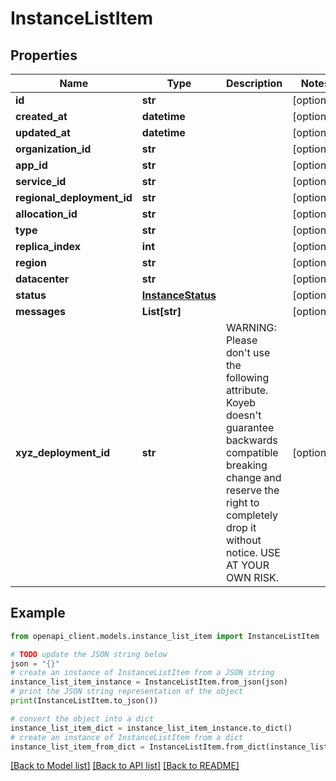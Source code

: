 # InstanceListItem


## Properties

Name | Type | Description | Notes
------------ | ------------- | ------------- | -------------
**id** | **str** |  | [optional] 
**created_at** | **datetime** |  | [optional] 
**updated_at** | **datetime** |  | [optional] 
**organization_id** | **str** |  | [optional] 
**app_id** | **str** |  | [optional] 
**service_id** | **str** |  | [optional] 
**regional_deployment_id** | **str** |  | [optional] 
**allocation_id** | **str** |  | [optional] 
**type** | **str** |  | [optional] 
**replica_index** | **int** |  | [optional] 
**region** | **str** |  | [optional] 
**datacenter** | **str** |  | [optional] 
**status** | [**InstanceStatus**](InstanceStatus.md) |  | [optional] 
**messages** | **List[str]** |  | [optional] 
**xyz_deployment_id** | **str** | WARNING: Please don&#39;t use the following attribute. Koyeb doesn&#39;t guarantee backwards compatible breaking change and reserve the right to completely drop it without notice. USE AT YOUR OWN RISK. | [optional] 

## Example

```python
from openapi_client.models.instance_list_item import InstanceListItem

# TODO update the JSON string below
json = "{}"
# create an instance of InstanceListItem from a JSON string
instance_list_item_instance = InstanceListItem.from_json(json)
# print the JSON string representation of the object
print(InstanceListItem.to_json())

# convert the object into a dict
instance_list_item_dict = instance_list_item_instance.to_dict()
# create an instance of InstanceListItem from a dict
instance_list_item_from_dict = InstanceListItem.from_dict(instance_list_item_dict)
```
[[Back to Model list]](../README.md#documentation-for-models) [[Back to API list]](../README.md#documentation-for-api-endpoints) [[Back to README]](../README.md)


